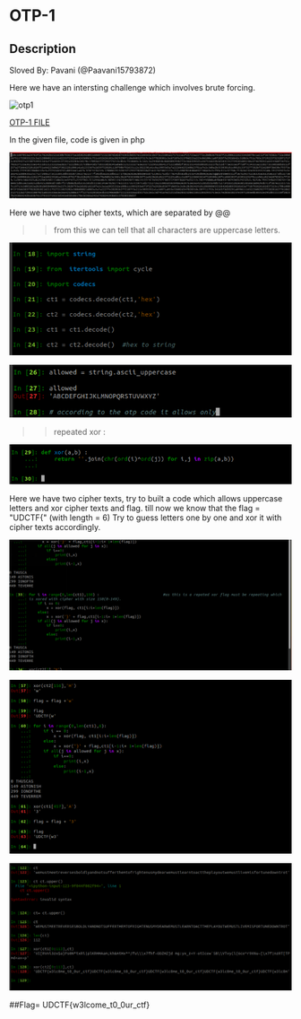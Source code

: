 # OTP-1

## Description

Sloved By: Pavani (@Paavani15793872)

Here we have an intersting challenge which involves brute forcing.

![otp1](../assest/otp-1.png)

[OTP-1 FILE](https://bluehens.ctfd.io/files/bcd960c240bc8ccd7ccf46d0c85095e4/otp1.php?token=eyJ1c2VyX2lkIjoyODMsInRlYW1faWQiOjIwMiwiZmlsZV9pZCI6Mzd9.YGG65Q.0NwTirE69YCv7yyLSx-X-1t3Iyo)

In the given file, code is given in php

![shakti](https://github.com/Team-Shakti/CTF-Write-ups/blob/master/docs/crypto/BlueHensCTF/asset/ciphertext.png)

Here we have two cipher texts, which are separated by @@

>> from this we can tell that all characters are uppercase letters. 

![shakti](https://github.com/Team-Shakti/CTF-Write-ups/blob/master/docs/crypto/BlueHensCTF/asset/Selection_014.png)


![shakti](https://github.com/Team-Shakti/CTF-Write-ups/blob/master/docs/crypto/BlueHensCTF/asset/Selection_015.png)

>> repeated xor :

![shakti](https://github.com/Team-Shakti/CTF-Write-ups/blob/master/docs/crypto/BlueHensCTF/asset/Selection_016.png)

Here we have two cipher texts, try to built a code which allows uppercase letters and xor cipher texts and flag. till now we know that the flag = "UDCTF{" (with length = 6)
Try to guess letters one by one and xor it with cipher texts accordingly.

![shakti](https://github.com/Team-Shakti/CTF-Write-ups/blob/master/docs/crypto/BlueHensCTF/asset/Selection_018.png)

![shakti](https://github.com/Team-Shakti/CTF-Write-ups/blob/master/docs/crypto/BlueHensCTF/asset/Selection_020.png)

![shakti](https://github.com/Team-Shakti/CTF-Write-ups/blob/master/docs/crypto/BlueHensCTF/asset/flag(otp).png)

##Flag= UDCTF{w3lcome_t0_0ur_ctf}




